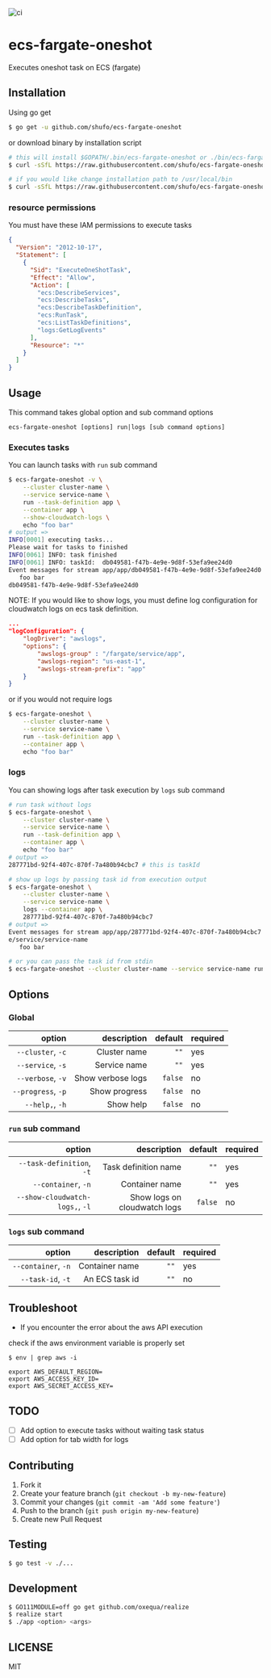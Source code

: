 ![ci](https://github.com/shufo/ecs-fargate-oneshot/workflows/ci/badge.svg?branch=master)

# ecs-fargate-oneshot

Executes oneshot task on ECS (fargate)

## Installation

Using go get

```bash
$ go get -u github.com/shufo/ecs-fargate-oneshot
```

or download binary by installation script

```bash
# this will install $GOPATH/.bin/ecs-fargate-oneshot or ./bin/ecs-fargate-oneshot
$ curl -sSfL https://raw.githubusercontent.com/shufo/ecs-fargate-oneshot/master/install.sh  | sh -s

# if you would like change installation path to /usr/local/bin
$ curl -sSfL https://raw.githubusercontent.com/shufo/ecs-fargate-oneshot/master/install.sh  | sudo sh -s - -b /usr/local/bin
```

### resource permissions

You must have these IAM permissions to execute tasks

```json
{
  "Version": "2012-10-17",
  "Statement": [
    {
      "Sid": "ExecuteOneShotTask",
      "Effect": "Allow",
      "Action": [
        "ecs:DescribeServices",
        "ecs:DescribeTasks",
        "ecs:DescribeTaskDefinition",
        "ecs:RunTask",
        "ecs:ListTaskDefinitions",
        "logs:GetLogEvents"
      ],
      "Resource": "*"
    }
  ]
}
```

## Usage

This command takes global option and sub command options

`ecs-fargate-oneshot [options] run|logs [sub command options]`

### Executes tasks

You can launch tasks with `run` sub command

```bash
$ ecs-fargate-oneshot -v \
    --cluster cluster-name \
    --service service-name \
    run --task-definition app \
    --container app \
    --show-cloudwatch-logs \
    echo "foo bar"
# output =>
INFO[0001] executing tasks...
Please wait for tasks to finished
INFO[0061] INFO: task finished
INFO[0061] INFO: taskId:  db049581-f47b-4e9e-9d8f-53efa9ee24d0
Event messages for stream app/app/db049581-f47b-4e9e-9d8f-53efa9ee24d0 in log group LOG-GROUP-NAME: /fargate/service/app
   foo bar
db049581-f47b-4e9e-9d8f-53efa9ee24d0
```

NOTE: If you would like to show logs, you must define log configuration for cloudwatch logs on ecs task definition.

```json
...
"logConfiguration": {
    "logDriver": "awslogs",
    "options": {
        "awslogs-group" : "/fargate/service/app",
        "awslogs-region": "us-east-1",
        "awslogs-stream-prefix": "app"
    }
}
```

or if you would not require logs

```bash
$ ecs-fargate-oneshot \
    --cluster cluster-name \
    --service service-name \
    run --task-definition app \
    --container app \
    echo "foo bar"
```

### logs

You can showing logs after task execution by `logs` sub command

```bash
# run task without logs
$ ecs-fargate-oneshot \
    --cluster cluster-name \
    --service service-name \
    run --task-definition app \
    --container app \
    echo "foo bar"
# output =>
287771bd-92f4-407c-870f-7a480b94cbc7 # this is taskId

# show up logs by passing task id from execution output
$ ecs-fargate-oneshot \
    --cluster cluster-name \
    --service service-name \
    logs --container app \
    287771bd-92f4-407c-870f-7a480b94cbc7
# output =>
Event messages for stream app/app/287771bd-92f4-407c-870f-7a480b94cbc7 in log group LOG-GROUP-NAME: /fargat
e/service/service-name
   foo bar

# or you can pass the task id from stdin
$ ecs-fargate-oneshot --cluster cluster-name --service service-name run --task-definition app --container app echo "foo bar" | ecs-fargate-oneshot --cluster cluster-name --service service-name logs --container app
```

## Options

### Global

|             option |       description | default | required |
| -----------------: | ----------------: | ------: | -------- |
|  `--cluster`, `-c` |      Cluster name |    `""` | yes      |
|  `--service`, `-s` |      Service name |    `""` | yes      |
|  `--verbose`, `-v` | Show verbose logs | `false` | no       |
| `--progress`, `-p` |     Show progress | `false` | no       |
|    `--help,`, `-h` |         Show help | `false` | no       |

### `run` sub command

|                          option |                  description | default | required |
| ------------------------------: | ---------------------------: | ------: | -------- |
|       `--task-definition`, `-t` |         Task definition name |    `""` | yes      |
|             `--container`, `-n` |               Container name |    `""` | yes      |
| `--show-cloudwatch-logs,`, `-l` | Show logs on cloudwatch logs | `false` | no       |

### `logs` sub command

|              option |    description | default | required |
| ------------------: | -------------: | ------: | -------- |
| `--container`, `-n` | Container name |    `""` | yes      |
|   `--task-id`, `-t` | An ECS task id |    `""` | no       |

## Troubleshoot

- If you encounter the error about the aws API execution

check if the aws environment variable is properly set

```
$ env | grep aws -i

export AWS_DEFAULT_REGION=
export AWS_ACCESS_KEY_ID=
export AWS_SECRET_ACCESS_KEY=
```

## TODO

- [ ] Add option to execute tasks without waiting task status
- [ ] Add option for tab width for logs

## Contributing

1.  Fork it
2.  Create your feature branch (`git checkout -b my-new-feature`)
3.  Commit your changes (`git commit -am 'Add some feature'`)
4.  Push to the branch (`git push origin my-new-feature`)
5.  Create new Pull Request

## Testing

```bash
$ go test -v ./...
```

## Development

```bash
$ GO111MODULE=off go get github.com/oxequa/realize
$ realize start
$ ./app <option> <args>
```

## LICENSE

MIT
